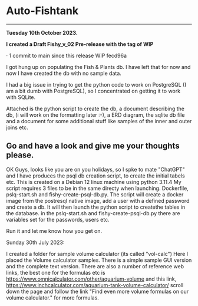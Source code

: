 # Auto-Fishtank
-----
**Tuesday 10th October 2023.**

**I created a Draft Fishy_v_02 Pre-release with the tag of WIP**

· 1 commit to main since this release
 WIP
 fecd96a 

I got hung up on populating the Fish & Plants db. I have left that for now and now I have created the db with no sample data.

I had a big issue in trying to get the python code to work on PostgreSQL (I am a bit dumb with PostgreSQL), so I concentrated on getting it to work with SQLite.

Attached is the python script to create the db, a document describing the db, (i will work on the formatting later :-), a ERD diagram, the sqlite db file and a document for some additional stuff like samples of the inner and outer joins etc.

Go and have a look and give me your thoughts please.
-------------


OK Guys, looks like you are on you holidays, so I spke to mate "ChatGPT" and I have produces the psql db creation script, to create the initial tabels etc.
This is created on a Debian 12 linux machine using python 3.11.4
My script requires 3 files to be in the same directy when launching.
Dockerfile, pslq-start.sh and fishy-create-psql-db.py.
The script will create a docker image from the postresql native image, add a user with a defined password and create a db. It will then launch the python script to createthe tables in the database.
in the pslq-start.sh and fishy-create-psql-db.py there are variables set for the passwords, users etc.

Run it and let me know how you get on.

Sunday 30th July 2023:

I created a folder for sample volume calculator (its called "vol-calc")
Here I placed the Volume calculator samples. There is a simple sample GUI version and the complete text version. There are also a number of reference web links, the best one for the formulas etc is https://www.omnicalculator.com/other/aquarium-volume
and this link, https://www.inchcalculator.com/aquarium-tank-volume-calculator/  scroll down the page and follow the link "Find even more volume formulas on our volume calculator." for more formulas.
